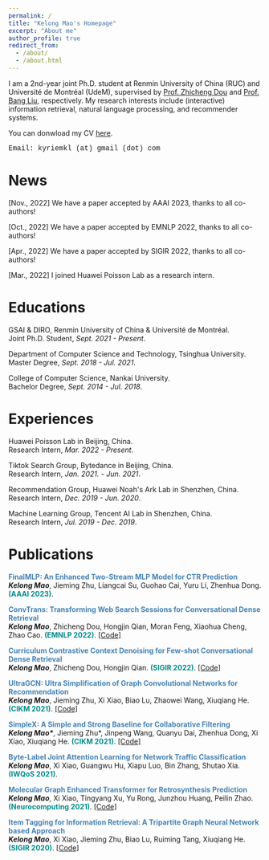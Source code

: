 ```yaml
---
permalink: /
title: "Kelong Mao's Homepage"
excerpt: "About me"
author_profile: true
redirect_from: 
  - /about/
  - /about.html
---
```

I am a 2nd-year joint Ph.D. student at Renmin University of China (RUC) and Université de Montréal (UdeM), supervised by [Prof. Zhicheng Dou](http://playbigdata.ruc.edu.cn/dou/) and [Prof. Bang Liu](https://www-labs.iro.umontreal.ca/~liubang/), respectively.
My research interests include (interactive) information retrieval, natural language processing, and recommender systems.

You can donwload my CV [here](https://drive.google.com/file/d/1CQ5GT2kPL0YuSw4lIPNWw_IbX-laVPir/view?usp=share_link).

<font face="Courier New">Email: kyriemkl (at) gmail (dot) com</font>
<br>

News
======

[Nov., 2022] We have a paper accepted by AAAI 2023, thanks to all co-authors!

[Oct., 2022] We have a paper accepted by EMNLP 2022, thanks to all co-authors!

[Apr., 2022] We have a paper accepted by SIGIR 2022, thanks to all co-authors!

[Mar., 2022] I joined Huawei Poisson Lab as a research intern.



Educations
======
GSAI & DIRO, Renmin University of China & Université de Montréal. <br>
Joint Ph.D. Student, *Sept. 2021 - Present*.

Department of Computer Science and Technology, Tsinghua University.<br>
Master Degree, *Sept. 2018 - Jul. 2021*.

College of Computer Science, Nankai University.<br>
Bachelor Degree, *Sept. 2014 - Jul. 2018*.



Experiences
======
Huawei Poisson Lab in Beijing, China.<br>
Research Intern, *Mar. 2022 - Present*.

Tiktok Search Group, Bytedance in Beijing, China. <br>
Research Intern, *Jan. 2021. - Jun. 2021*. 

Recommendation Group, Huawei Noah's Ark Lab in Shenzhen, China. <br>
Research Intern, *Dec. 2019 - Jun. 2020*.

Machine Learning Group, Tencent AI Lab in Shenzhen, China. <br>
Research Intern, *Jul. 2019 - Dec. 2019*.




Publications
======


**<font color="#4682B4">FinalMLP: An Enhanced Two-Stream MLP Model for CTR Prediction<br></font>**
***Kelong Mao***, Jieming Zhu, Liangcai Su, Guohao Cai, Yuru Li, Zhenhua Dong. **<font color="#008B8B">	(AAAI 2023)</font>**.
<!-- [[Code]](https://github.com/kyriemao/ConvTrans) -->

<font color="#4682B4">**ConvTrans: Transforming Web Search Sessions for Conversational Dense Retrieval**<br></font>
***Kelong Mao***, Zhicheng Dou, Hongjin Qian, Moran Feng, Xiaohua Cheng, Zhao Cao. <font color="#008B8B">**(EMNLP 2022)**</font>.
[[Code]](https://github.com/kyriemao/ConvTrans)

<font color="#4682B4">**Curriculum Contrastive Context Denoising for Few-shot Conversational Dense Retrieval**<br></font>
***Kelong Mao***, Zhicheng Dou, Hongjin Qian. <font color="#008B8B">**(SIGIR 2022)**</font>.
[[Code]](https://github.com/kyriemao/COTED)

<font color="#4682B4">**UltraGCN: Ultra Simplification of Graph Convolutional Networks for Recommendation**<br></font>
***Kelong Mao***, Jieming Zhu, Xi Xiao, Biao Lu, Zhaowei Wang, Xiuqiang He. <font color="#008B8B">**(CIKM 2021)**</font>.
[[Code]](https://github.com/xue-pai/UltraGCN)

<font color="#4682B4">**SimpleX: A Simple and Strong Baseline for Collaborative Filtering**<br></font>
***Kelong Mao\****, Jieming Zhu*, Jinpeng Wang, Quanyu Dai, Zhenhua Dong, Xi Xiao, Xiuqiang He. <font color="#008B8B">**(CIKM 2021)**</font>.
[[Code]](https://github.com/openbenchmark/BARS/tree/master/candidate_matching)


<font color="#4682B4">**Byte-Label Joint Attention Learning for Network Traffic Classification**<br></font>
***Kelong Mao***, Xi Xiao, Guangwu Hu, Xiapu Luo, Bin Zhang, Shutao Xia. <font color="#008B8B">**(IWQoS 2021)**</font>.


<font color="#4682B4">**Molecular Graph Enhanced Transformer for Retrosynthesis Prediction**<br></font>
***Kelong Mao***, Xi Xiao, Tingyang Xu, Yu Rong, Junzhou Huang, Peilin Zhao. <font color="#008B8B">**(Neurocomputing 2021)**</font>.
[[Code]](https://github.com/kyriemao/MGET)


<font color="#4682B4">**Item Tagging for Information Retrieval: A Tripartite Graph Neural Network based Approach**<br></font>
***Kelong Mao***, Xi Xiao, Jieming Zhu, Biao Lu, Ruiming Tang, Xiuqiang He. <font color="#008B8B">**(SIGIR 2020)**</font>.
[[Code]](https://github.com/kyriemao/TagGNN-SIGIR)

